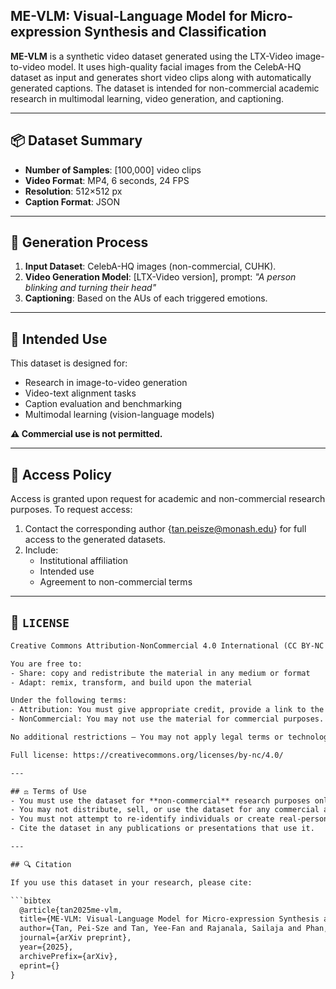 ## ME-VLM: Visual-Language Model for Micro-expression Synthesis and Classification


**ME-VLM** is a synthetic video dataset generated using the LTX-Video image-to-video model. It uses high-quality facial images from the CelebA-HQ dataset as input and generates short video clips along with automatically generated captions. The dataset is intended for non-commercial academic research in multimodal learning, video generation, and captioning.

---

## 📦 Dataset Summary

- **Number of Samples**: [100,000] video clips
- **Video Format**: MP4, 6 seconds, 24 FPS
- **Resolution**: 512×512 px
- **Caption Format**: JSON

---

## 🧠 Generation Process

1. **Input Dataset**: CelebA-HQ images (non-commercial, CUHK).
2. **Video Generation Model**: [LTX-Video version], prompt: _"A person blinking and turning their head"_
3. **Captioning**: Based on the AUs of each triggered emotions.

---

## 🧪 Intended Use

This dataset is designed for:
- Research in image-to-video generation
- Video-text alignment tasks
- Caption evaluation and benchmarking
- Multimodal learning (vision-language models)

**⚠️ Commercial use is not permitted.**

---

## 🔐 Access Policy

Access is granted upon request for academic and non-commercial research purposes. To request access:

1. Contact the corresponding author {tan.peisze@monash.edu} for full access to the generated datasets. 
2. Include:
   - Institutional affiliation
   - Intended use
   - Agreement to non-commercial terms

---

## 📜 `LICENSE`

```txt
Creative Commons Attribution-NonCommercial 4.0 International (CC BY-NC 4.0)

You are free to:
- Share: copy and redistribute the material in any medium or format
- Adapt: remix, transform, and build upon the material

Under the following terms:
- Attribution: You must give appropriate credit, provide a link to the license, and indicate if changes were made.
- NonCommercial: You may not use the material for commercial purposes.

No additional restrictions — You may not apply legal terms or technological measures that legally restrict others from doing anything the license permits.

Full license: https://creativecommons.org/licenses/by-nc/4.0/

---

## ⚖️ Terms of Use
- You must use the dataset for **non-commercial** research purposes only.
- You may not distribute, sell, or use the dataset for any commercial application.
- You must not attempt to re-identify individuals or create real-person likenesses from the dataset.
- Cite the dataset in any publications or presentations that use it.

---

## 🔍 Citation

If you use this dataset in your research, please cite:

```bibtex
  @article{tan2025me-vlm,
  title={ME-VLM: Visual-Language Model for Micro-expression Synthesis and Classification},
  author={Tan, Pei-Sze and Tan, Yee-Fan and Rajanala, Sailaja and Phan, Raphael C.W and Ong, Huey-Fang},
  journal={arXiv preprint},
  year={2025},
  archivePrefix={arXiv},
  eprint={}
}

